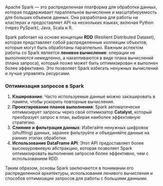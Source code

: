 Apache Spark — это распределенная платформа для обработки данных, которая поддерживает параллельное вычисление и масштабируемость для больших объемов данных. Она разработана для работы на кластерах и предоставляет API на нескольких языках, включая Python (через PySpark), Java, Scala и R.

Spark работает на основе концепции **RDD** (Resilient Distributed Dataset), которая представляет собой распределенные коллекции объектов, которые могут быть обработаны параллельно. Важным аспектом работы со Spark является **ленивое вычисление**: операции не выполняются немедленно, а накапливаются в виде плана вычислений (плана запроса), который позже может быть оптимизирован и выполнен более эффективно. Это позволяет Spark избегать ненужных вычислений и лучше управлять ресурсами.

### Оптимизация запросов в Spark
1. **Кэширование**: Часто используемые данные можно закэшировать в памяти, чтобы ускорить повторные вычисления.
2. **Проектирование планов выполнения**: Spark автоматически оптимизирует запросы через свой оптимизатор **Catalyst**, который преобразует запрос в план, выбирая наиболее эффективную стратегию.
3. **Слияние и фильтрация данных**: Избегайте ненужных шифровок (shuffling) данных, заранее фильтруйте и объединяйте данные на ранних этапах обработки.
4. **Использование DataFrame API**: Этот API предоставляет более высокоуровневую абстракцию, которая позволяет Spark оптимизировать выполнение запросов более эффективно, чем с использованием RDD.

Таким образом, основы Spark заключаются в понимании его распределенной архитектуры, использования ленивого вычисления и способов оптимизации запросов для работы с большими данными.